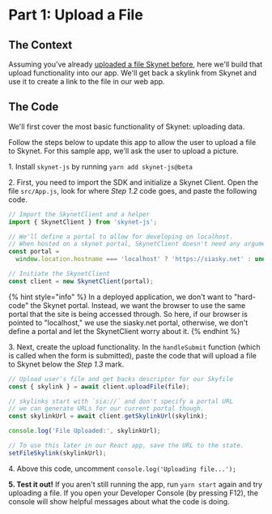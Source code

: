 # Part 1: Upload a File

## The Context

Assuming you've already [uploaded a file Skynet before](https://support.siasky.net/getting-started/skynet-basics#upload-a-file), here we'll build that upload functionality into our app. We'll get back a skylink from Skynet and use it to create a link to the file in our web app.

## The Code

We'll first cover the most basic functionality of Skynet: uploading data.

Follow the steps below to update this app to allow the user to upload a file to Skynet. For this sample app, we'll ask the user to upload a picture.

1\. Install `skynet-js` by running `yarn add skynet-js@beta`

2\. First, you need to import the SDK and initialize a Skynet Client. Open the file `src/App.js`, look for where _Step 1.2_ code goes, and paste the following code.

```javascript
// Import the SkynetClient and a helper
import { SkynetClient } from 'skynet-js';

// We'll define a portal to allow for developing on localhost.
// When hosted on a skynet portal, SkynetClient doesn't need any arguments.
const portal =
  window.location.hostname === 'localhost' ? 'https://siasky.net' : undefined;

// Initiate the SkynetClient
const client = new SkynetClient(portal);
```

{% hint style="info" %}
In a deployed application, we don't want to "hard-code" the Skynet portal. Instead, we want the browser to use the same portal that the site is being accessed through. So here, if our browser is pointed to "localhost," we use the siasky.net portal, otherwise, we don't define a portal and let the SkynetClient worry about it.
{% endhint %}

3\. Next, create the upload functionality. In the `handleSubmit` function (which is called when the form is submitted), paste the code that will upload a file to Skynet below the _Step 1.3_ mark.

```javascript
// Upload user's file and get backs descriptor for our Skyfile
const { skylink } = await client.uploadFile(file);

// skylinks start with `sia://` and don't specify a portal URL
// we can generate URLs for our current portal though.
const skylinkUrl = await client.getSkylinkUrl(skylink);

console.log('File Uploaded:', skylinkUrl);

// To use this later in our React app, save the URL to the state.
setFileSkylink(skylinkUrl);
```

4\. Above this code, uncomment `console.log('Uploading file...');`

**5. Test it out!** If you aren't still running the app, run `yarn start` again and try uploading a file. If you open your Developer Console (by pressing F12), the console will show helpful messages about what the code is doing.
